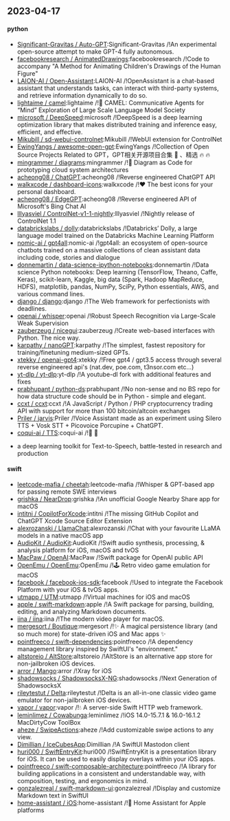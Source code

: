 ## 2023-04-17

#### python
* [Significant-Gravitas / Auto-GPT](https://github.com/Significant-Gravitas/Auto-GPT):Significant-Gravitas /!An experimental open-source attempt to make GPT-4 fully autonomous.
* [facebookresearch / AnimatedDrawings](https://github.com/facebookresearch/AnimatedDrawings):facebookresearch /!Code to accompany "A Method for Animating Children's Drawings of the Human Figure"
* [LAION-AI / Open-Assistant](https://github.com/LAION-AI/Open-Assistant):LAION-AI /!OpenAssistant is a chat-based assistant that understands tasks, can interact with third-party systems, and retrieve information dynamically to do so.
* [lightaime / camel](https://github.com/lightaime/camel):lightaime /!🐫
CAMEL: Communicative Agents for “Mind” Exploration of Large Scale Language Model Society
* [microsoft / DeepSpeed](https://github.com/microsoft/DeepSpeed):microsoft /!DeepSpeed is a deep learning optimization library that makes distributed training and inference easy, efficient, and effective.
* [Mikubill / sd-webui-controlnet](https://github.com/Mikubill/sd-webui-controlnet):Mikubill /!WebUI extension for ControlNet
* [EwingYangs / awesome-open-gpt](https://github.com/EwingYangs/awesome-open-gpt):EwingYangs /!Collection of Open Source Projects Related to GPT，GPT相关开源项目合集
🚀
、精选
🔥
🔥
* [mingrammer / diagrams](https://github.com/mingrammer/diagrams):mingrammer /!🎨
Diagram as Code for prototyping cloud system architectures
* [acheong08 / ChatGPT](https://github.com/acheong08/ChatGPT):acheong08 /!Reverse engineered ChatGPT API
* [walkxcode / dashboard-icons](https://github.com/walkxcode/dashboard-icons):walkxcode /!❤️
The best icons for your personal dashboard.
* [acheong08 / EdgeGPT](https://github.com/acheong08/EdgeGPT):acheong08 /!Reverse engineered API of Microsoft's Bing Chat AI
* [lllyasviel / ControlNet-v1-1-nightly](https://github.com/lllyasviel/ControlNet-v1-1-nightly):lllyasviel /!Nightly release of ControlNet 1.1
* [databrickslabs / dolly](https://github.com/databrickslabs/dolly):databrickslabs /!Databricks’ Dolly, a large language model trained on the Databricks Machine Learning Platform
* [nomic-ai / gpt4all](https://github.com/nomic-ai/gpt4all):nomic-ai /!gpt4all: an ecosystem of open-source chatbots trained on a massive collections of clean assistant data including code, stories and dialogue
* [donnemartin / data-science-ipython-notebooks](https://github.com/donnemartin/data-science-ipython-notebooks):donnemartin /!Data science Python notebooks: Deep learning (TensorFlow, Theano, Caffe, Keras), scikit-learn, Kaggle, big data (Spark, Hadoop MapReduce, HDFS), matplotlib, pandas, NumPy, SciPy, Python essentials, AWS, and various command lines.
* [django / django](https://github.com/django/django):django /!The Web framework for perfectionists with deadlines.
* [openai / whisper](https://github.com/openai/whisper):openai /!Robust Speech Recognition via Large-Scale Weak Supervision
* [zauberzeug / nicegui](https://github.com/zauberzeug/nicegui):zauberzeug /!Create web-based interfaces with Python. The nice way.
* [karpathy / nanoGPT](https://github.com/karpathy/nanoGPT):karpathy /!The simplest, fastest repository for training/finetuning medium-sized GPTs.
* [xtekky / openai-gpt4](https://github.com/xtekky/openai-gpt4):xtekky /!Free gpt4 / gpt3.5 access through several reverse engineered api's (nat.dev, poe.com, t3nsor.com etc...)
* [yt-dlp / yt-dlp](https://github.com/yt-dlp/yt-dlp):yt-dlp /!A youtube-dl fork with additional features and fixes
* [prabhupant / python-ds](https://github.com/prabhupant/python-ds):prabhupant /!No non-sense and no BS repo for how data structure code should be in Python - simple and elegant.
* [ccxt / ccxt](https://github.com/ccxt/ccxt):ccxt /!A JavaScript / Python / PHP cryptocurrency trading API with support for more than 100 bitcoin/altcoin exchanges
* [Priler / jarvis](https://github.com/Priler/jarvis):Priler /!Voice Assistant made as an experiment using Silero TTS + Vosk STT + Picovoice Porcupine + ChatGPT.
* [coqui-ai / TTS](https://github.com/coqui-ai/TTS):coqui-ai /!🐸
💬
- a deep learning toolkit for Text-to-Speech, battle-tested in research and production

#### swift
* [leetcode-mafia / cheetah](https://github.com/leetcode-mafia/cheetah):leetcode-mafia /!Whisper & GPT-based app for passing remote SWE interviews
* [grishka / NearDrop](https://github.com/grishka/NearDrop):grishka /!An unofficial Google Nearby Share app for macOS
* [intitni / CopilotForXcode](https://github.com/intitni/CopilotForXcode):intitni /!The missing GitHub Copilot and ChatGPT Xcode Source Editor Extension
* [alexrozanski / LlamaChat](https://github.com/alexrozanski/LlamaChat):alexrozanski /!Chat with your favourite LLaMA models in a native macOS app
* [AudioKit / AudioKit](https://github.com/AudioKit/AudioKit):AudioKit /!Swift audio synthesis, processing, & analysis platform for iOS, macOS and tvOS
* [MacPaw / OpenAI](https://github.com/MacPaw/OpenAI):MacPaw /!Swift package for OpenAI public API
* [OpenEmu / OpenEmu](https://github.com/OpenEmu/OpenEmu):OpenEmu /!🕹
Retro video game emulation for macOS
* [facebook / facebook-ios-sdk](https://github.com/facebook/facebook-ios-sdk):facebook /!Used to integrate the Facebook Platform with your iOS & tvOS apps.
* [utmapp / UTM](https://github.com/utmapp/UTM):utmapp /!Virtual machines for iOS and macOS
* [apple / swift-markdown](https://github.com/apple/swift-markdown):apple /!A Swift package for parsing, building, editing, and analyzing Markdown documents.
* [iina / iina](https://github.com/iina/iina):iina /!The modern video player for macOS.
* [mergesort / Boutique](https://github.com/mergesort/Boutique):mergesort /!✨
A magical persistence library (and so much more) for state-driven iOS and Mac apps
✨
* [pointfreeco / swift-dependencies](https://github.com/pointfreeco/swift-dependencies):pointfreeco /!A dependency management library inspired by SwiftUI's "environment."
* [altstoreio / AltStore](https://github.com/altstoreio/AltStore):altstoreio /!AltStore is an alternative app store for non-jailbroken iOS devices.
* [arror / Mango](https://github.com/arror/Mango):arror /!Xray for iOS
* [shadowsocks / ShadowsocksX-NG](https://github.com/shadowsocks/ShadowsocksX-NG):shadowsocks /!Next Generation of ShadowsocksX
* [rileytestut / Delta](https://github.com/rileytestut/Delta):rileytestut /!Delta is an all-in-one classic video game emulator for non-jailbroken iOS devices.
* [vapor / vapor](https://github.com/vapor/vapor):vapor /!💧
A server-side Swift HTTP web framework.
* [leminlimez / Cowabunga](https://github.com/leminlimez/Cowabunga):leminlimez /!iOS 14.0-15.7.1 & 16.0-16.1.2 MacDirtyCow ToolBox
* [aheze / SwipeActions](https://github.com/aheze/SwipeActions):aheze /!Add customizable swipe actions to any view.
* [Dimillian / IceCubesApp](https://github.com/Dimillian/IceCubesApp):Dimillian /!A SwiftUI Mastodon client
* [huri000 / SwiftEntryKit](https://github.com/huri000/SwiftEntryKit):huri000 /!SwiftEntryKit is a presentation library for iOS. It can be used to easily display overlays within your iOS apps.
* [pointfreeco / swift-composable-architecture](https://github.com/pointfreeco/swift-composable-architecture):pointfreeco /!A library for building applications in a consistent and understandable way, with composition, testing, and ergonomics in mind.
* [gonzalezreal / swift-markdown-ui](https://github.com/gonzalezreal/swift-markdown-ui):gonzalezreal /!Display and customize Markdown text in SwiftUI
* [home-assistant / iOS](https://github.com/home-assistant/iOS):home-assistant /!📱
Home Assistant for Apple platforms
